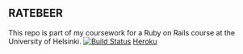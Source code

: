 ## RATEBEER

This repo is part of my coursework for a Ruby on Rails course at the University of Helsinki.
[![Build Status](https://travis-ci.org/rovaniemi/ratebeer-public.png)](https://travis-ci.org/rovaniemi/ratebeer-public)
[Heroku](https://cryptic-atoll-52777.herokuapp.com)

